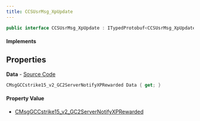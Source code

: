 ```yaml
---
title: CCSUsrMsg_XpUpdate
---
```


```csharp
public interface CCSUsrMsg_XpUpdate : ITypedProtobuf<CCSUsrMsg_XpUpdate>, INativeHandle, INetMessage<CCSUsrMsg_XpUpdate>, IDisposable
```

#### Implements

## Properties

**Data** - [Source Code](https://github.com/swiftly-solution/swiftlys2/blob/master/managed/src/SwiftlyS2.Generated/Protobufs/Interfaces/CCSUsrMsg_XpUpdate.cs#L18)

```csharp
CMsgGCCstrike15_v2_GC2ServerNotifyXPRewarded Data { get; }
```

#### Property Value

- [CMsgGCCstrike15_v2_GC2ServerNotifyXPRewarded](/docs/api/shared/protobufdefinitions/cmsggccstrike15_v2_gc2servernotifyxprewarded)

